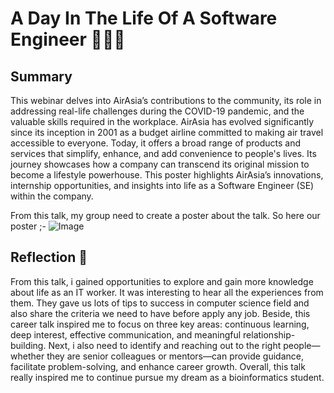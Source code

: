#   A Day In The Life Of A Software Engineer 👨🏻‍💻

##  Summary
This webinar delves into AirAsia’s contributions to the community, its role in addressing real-life challenges during the COVID-19 pandemic, and the valuable skills required in the workplace. AirAsia has evolved significantly since its inception in 2001 as a budget airline committed to making air travel accessible to everyone. Today, it offers a broad range of products and services that simplify, enhance, and add convenience to people's lives. Its journey showcases how a company can transcend its original mission to become a lifestyle powerhouse. This poster highlights AirAsia’s innovations, internship opportunities, and insights into life as a Software Engineer (SE) within the company. 



From this talk, my group need to create a poster about the talk. So here our poster ;-
![Image](https://github.com/user-attachments/assets/b357a002-6885-4a7a-9e51-04617b110850)




## Reflection 📝
From this talk, i gained opportunities to explore and gain more knowledge about life as an IT worker. It was interesting to hear all the experiences from them. They gave us lots of tips to success in computer science field and also share the criteria we need to have before apply any job. Beside, this career talk inspired me to focus on three key areas: continuous learning, deep interest, effective communication, and meaningful relationship-building. Next, i also need to identify and reaching out to the right people—whether they are senior colleagues or mentors—can provide guidance, facilitate problem-solving, and enhance career growth. Overall, this talk really inspired me to continue pursue my dream as a bioinformatics student.  
